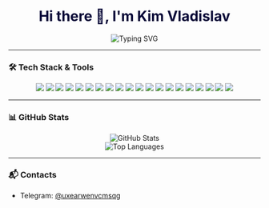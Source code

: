 <h1 align="center" style="color:#080838;">Hi there 👋, I'm Kim Vladislav</h1>

<p align="center">
  <img src="https://readme-typing-svg.herokuapp.com?font=Fira+Code&size=22&pause=1000&color=080838&width=435&lines=Frontend+Developer;React+%7C+Next.js+%7C+TypeScript+Enthusiast;Clean+Code+%26+UI%2FUX+Lover" alt="Typing SVG" />
</p>

---

### 🛠️ Tech Stack & Tools

<p align="center">
  <img src="https://img.shields.io/badge/-JavaScript-080838?style=flat&logo=javascript&logoColor=white" />
  <img src="https://img.shields.io/badge/-TypeScript-080838?style=flat&logo=typescript&logoColor=white" />
  <img src="https://img.shields.io/badge/-React-080838?style=flat&logo=react&logoColor=white" />
  <img src="https://img.shields.io/badge/-Next.js-080838?style=flat&logo=next.js&logoColor=white" />
  <img src="https://img.shields.io/badge/-Node.js-080838?style=flat&logo=node.js&logoColor=white" />
  <img src="https://img.shields.io/badge/-SCSS-080838?style=flat&logo=sass&logoColor=white" />
  <img src="https://img.shields.io/badge/-HTML5-080838?style=flat&logo=html5&logoColor=white" />
  <img src="https://img.shields.io/badge/-CSS3-080838?style=flat&logo=css3&logoColor=white" />
  <img src="https://img.shields.io/badge/-RTK-080838?style=flat&logo=redux&logoColor=white" />
  <img src="https://img.shields.io/badge/-Zustand-080838?style=flat&logo=zustand&logoColor=white" />
  <img src="https://img.shields.io/badge/-React%20Router-080838?style=flat&logo=reactrouter&logoColor=white" />
  <img src="https://img.shields.io/badge/-Git-080838?style=flat&logo=git&logoColor=white" />
  <img src="https://img.shields.io/badge/-Express.js-080838?style=flat&logo=express&logoColor=white" />
  <img src="https://img.shields.io/badge/-Firebase-080838?style=flat&logo=firebase&logoColor=white" />
  <img src="https://img.shields.io/badge/-Postman-080838?style=flat&logo=postman&logoColor=white" />
  <img src="https://img.shields.io/badge/-Insomnia-080838?style=flat&logo=insomnia&logoColor=white" />
  <img src="https://img.shields.io/badge/-Python-080838?style=flat&logo=python&logoColor=white" />
  <img src="https://img.shields.io/badge/-C++-080838?style=flat&logo=c%2B%2B&logoColor=white" />
  <img src="https://img.shields.io/badge/-Java-080838?style=flat&logo=java&logoColor=white" />
  <img src="https://img.shields.io/badge/-Webpack-080838?style=flat&logo=webpack&logoColor=white" />
</p>

---

### 📊 GitHub Stats

<p align="center">
  <img src="https://github-readme-stats.vercel.app/api?username=4444kim&show_icons=true&theme=radical&title_color=080838&icon_color=080838&text_color=ffffff&bg_color=0,000000,080838" alt="GitHub Stats" />
  <br/>
  <img src="https://github-readme-stats.vercel.app/api/top-langs/?username=4444kim&layout=compact&theme=radical&title_color=080838&text_color=ffffff&bg_color=0,000000,080838" alt="Top Languages" />
</p>

---

### 📬 Contacts

- Telegram: [@uxearwenvcmsqg](https://t.me/uxearwenvcmsqg)
